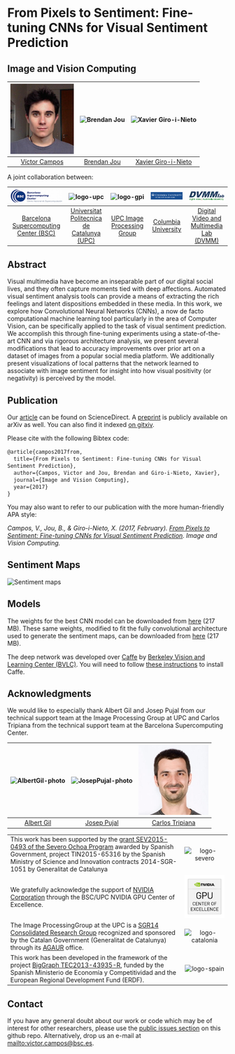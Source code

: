 # From Pixels to Sentiment: Fine-tuning CNNs for Visual Sentiment Prediction
## Image and Vision Computing

| ![Víctor Campos][VictorCampos-photo]  | ![Brendan Jou][BrendanJou-photo] |  ![Xavier Giro-i-Nieto][XavierGiro-photo]  | 
|:-:|:-:|:-:|
| [Víctor Campos](https://www.linkedin.com/in/victor-campos-camunez) | [Brendan Jou](http://www.ee.columbia.edu/~bjou/) |  [Xavier Giro-i-Nieto](https://imatge.upc.edu/web/people/xavier-giro) |


[VictorCampos-photo]: ./figures/authors/VictorCampos.jpg "Víctor Campos"
[BrendanJou-photo]: ./figures/authors/BrendanJou.png "Brendan Jou"
[XavierGiro-photo]: ./figures/authors/XavierGiro.jpg "Xavier Giro-i-Nieto"



A joint collaboration between:

|  ![logo-bsc] | ![logo-upc] | ![logo-gpi] | ![logo-columbia] | ![logo-dvmmlab] |
|:-:|:-:|:-:|:-:|:-:|
| [Barcelona Supercomputing Center (BSC)](https://www.bsc.es/)  |  [Universitat Politecnica de Catalunya (UPC)](http://www.upc.edu/?set_language=en)   | [UPC Image Processing Group](https://imatge.upc.edu/web/) | [Columbia University](https://www.columbia.edu/ ) | [Digital Video and Multimedia Lab (DVMM)](www.ee.columbia.edu/dvmm)  |

[logo-upc]: ./figures/logos/upc.jpg "Universitat Politècnica de Catalunya"
[logo-bsc]: ./figures/logos/bsc.jpg "Barcelona Supercomputing Center"
[logo-gpi]: ./figures/logos/gpi.png "UPC Image Processing Group"
[logo-columbia]: ./figures/logos/columbia.png "Columbia University"
[logo-dvmmlab]: ./figures/logos/dvmm.gif "Digital Video and Multimedia Lab"


## Abstract
Visual multimedia have become an inseparable part of our digital social lives, and they often capture moments tied with deep affections. Automated visual sentiment analysis tools can provide a means of extracting the rich feelings and latent dispositions embedded in these media. In this work, we explore how Convolutional Neural Networks (CNNs), a now de facto computational machine learning tool particularly in the area of Computer Vision, can be specifically applied to the task of visual sentiment prediction. We accomplish this through fine-tuning experiments using a state-of-the-art CNN and via rigorous architecture analysis, we present several modifications that lead to accuracy improvements over prior art on a dataset of images from a popular social media platform. We additionally present visualizations of local patterns that the network learned to associate with image sentiment for insight into how visual positivity (or negativity) is perceived by the model.

## Publication

Our [article](http://dx.doi.org/10.1016/j.imavis.2017.01.011) can be found on ScienceDirect. A [preprint](http://arxiv.org/abs/1604.03489) is publicly available on arXiv as well. You can also find it indexed [on gitxiv](http://gitxiv.com/posts/ruqRgXdPTHJ77LDEb/from-pixels-to-sentiment-fine-tuning-cnns-for-visual).


Please cite with the following Bibtex code:

```
@article{campos2017from,
  title={From Pixels to Sentiment: Fine-tuning CNNs for Visual Sentiment Prediction},
  author={Campos, Victor and Jou, Brendan and Giro-i-Nieto, Xavier},
  journal={Image and Vision Computing},
  year={2017}
}
```

You may also want to refer to our publication with the more human-friendly APA style:

*Campos, V., Jou, B., & Giro-i-Nieto, X. (2017, February). [From Pixels to Sentiment: Fine-tuning CNNs for Visual Sentiment Prediction](http://dx.doi.org/10.1016/j.imavis.2017.01.011). Image and Vision Computing.*


## Sentiment Maps

![Sentiment maps](./figures/SentimentMaps.png)

## Models

The weights for the best CNN model can be downloaded from [here](https://imatge.upc.edu/web/sites/default/files/projects/affective/public_html/2017-imavis/twitter_finetuned_test4_iter_180.caffemodel) (217 MB). These same weights, modified to fit the fully convolutional architecture used to generate the sentiment maps, can be downloaded from [here](https://imatge.upc.edu/web/sites/default/files/projects/affective/public_html/2017-imavis/twitter_finetuned_test4_iter_180_conv.caffemodel) (217 MB).

The deep network was developed over [Caffe](http://caffe.berkeleyvision.org/) by [Berkeley Vision and Learning Center (BVLC)](http://bvlc.eecs.berkeley.edu/). You will need to follow [these instructions](http://caffe.berkeleyvision.org/installation.html) to install Caffe.


## Acknowledgments

We would like to especially thank Albert Gil and Josep Pujal from our technical support team at the Image Processing Group at UPC and Carlos Tripiana from the technical support team at the Barcelona Supercomputing Center.

| ![AlbertGil-photo]  | ![JosepPujal-photo]  | ![CarlosTripiana-photo]  |
|:-:|:-:|:-:|
| [Albert Gil](https://imatge.upc.edu/web/people/albert-gil-moreno)  |  [Josep Pujal](https://imatge.upc.edu/web/people/josep-pujal) |  [Carlos Tripiana](https://www.bsc.es/tripiana-carlos)

[AlbertGil-photo]: ./figures/authors/AlbertGil.jpg "Albert Gil"
[JosepPujal-photo]: ./figures/authors/JosepPujal.jpg "Josep Pujal"
[CarlosTripiana-photo]: ./figures/authors/CarlosTripiana.jpg "Carlos Tripiana"

|   |   |
|:--|:-:|
| This work has been supported by the [grant SEV2015-0493 of the Severo Ochoa Program](https://www.bsc.es/es/severo-ochoa/presentaci%C3%B3n) awarded by Spanish Government, project TIN2015-65316 by the Spanish Ministry of Science and Innovation contracts 2014-SGR-1051 by Generalitat de Catalunya | ![logo-severo] |
|  We gratefully acknowledge the support of [NVIDIA Corporation](http://www.nvidia.com/content/global/global.php) through the BSC/UPC NVIDIA GPU Center of Excellence. |  ![logo-gpu_excellence_center] |
|  The Image ProcessingGroup at the UPC is a [SGR14 Consolidated Research Group](https://imatge.upc.edu/web/projects/sgr14-image-and-video-processing-group) recognized and sponsored by the Catalan Government (Generalitat de Catalunya) through its [AGAUR](http://agaur.gencat.cat/en/inici/index.html) office. |  ![logo-catalonia] |
|  This work has been developed in the framework of the project [BigGraph TEC2013-43935-R](https://imatge.upc.edu/web/projects/biggraph-heterogeneous-information-and-graph-signal-processing-big-data-era-application), funded by the Spanish Ministerio de Economía y Competitividad and the European Regional Development Fund (ERDF).  | ![logo-spain] | 


[logo-gpu_excellence_center]: ./figures/logos/gpu_excellence_center.png "Logo of NVidia"
[logo-catalonia]: ./figures/logos/generalitat.jpg "Logo of Catalan government"
[logo-spain]: ./figures/logos/MEyC.png "Logo of Spanish government"
[logo-severo]: https://github.com/imatge-upc/detection-2016-nipsws/blob/master/logos/severo_ochoa.png?raw=true "Severo Ochoa"



## Contact

If you have any general doubt about our work or code which may be of interest for other researchers, please use the [public issues section](https://github.com/imatge-upc/sentiment-2016-imavis/issues) on this github repo. Alternatively, drop us an e-mail at <mailto:victor.campos@bsc.es>.
